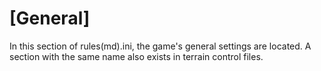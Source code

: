 # [General]

In this section of rules(md).ini, the game's general settings are located. A section with the same name also exists in terrain control files.
